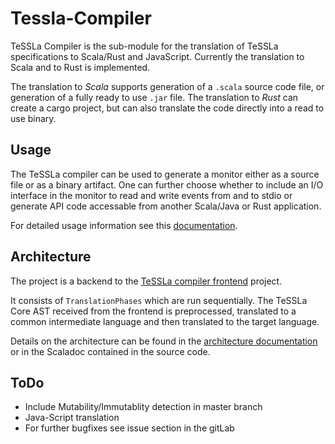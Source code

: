 #  Tessla-Compiler

TeSSLa Compiler is the sub-module for the translation of TeSSLa specifications to Scala/Rust and JavaScript.
Currently the translation to Scala and to Rust is implemented.

The translation to *Scala* supports generation of a `.scala` source code file, or generation of a fully ready to use 
`.jar` file. The translation to *Rust* can create a cargo project, but can also translate the code directly into a
read to use binary.

##  Usage

The TeSSLa compiler can be used to generate a monitor either as a source file or as a binary artifact.
One can further choose whether to include an I/O interface in the monitor to read and write events from and to stdio 
or generate API code accessable from another Scala/Java or Rust application.

For detailed usage information see this [documentation](doc/Usage.md).

## Architecture

The project is a backend to the [TeSSLa compiler frontend](../core/README.md) project.

It consists of `TranslationPhases` which are run sequentially.
The TeSSLa Core AST received from the frontend is preprocessed, translated to a common intermediate language and then 
translated to the target language.

Details on the architecture can be found in the [architecture documentation](doc/Architecture.md) or in the Scaladoc 
contained in the source code.

## ToDo

+ Include Mutability/Immutablity detection in master branch
+ Java-Script translation
+ For further bugfixes see issue section in the gitLab

